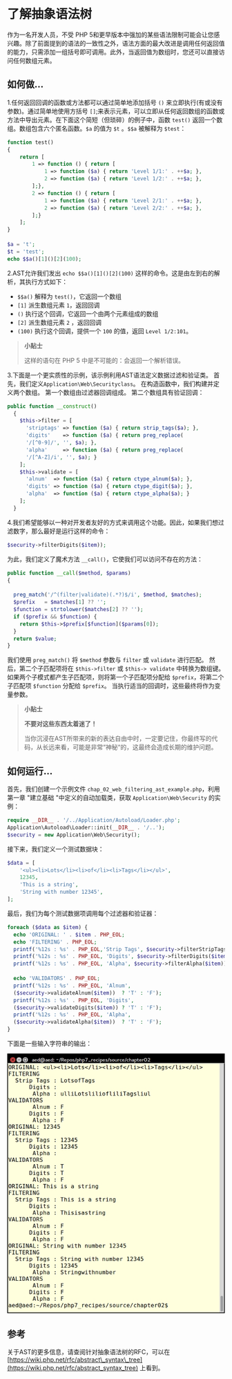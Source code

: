 # 了解抽象语法树

作为一名开发人员，不受 PHP 5和更早版本中强加的某些语法限制可能会让您感兴趣。除了前面提到的语法的一致性之外，语法方面的最大改进是调用任何返回值的能力，只需添加一组括号即可调用。此外，当返回值为数组时，您还可以直接访问任何数组元素。

## 如何做...

1.任何返回回调的函数或方法都可以通过简单地添加括号 `()` 来立即执行\(有或没有参数\)。通过简单地使用方括号 `[]`;来表示元素，可以立即从任何返回数组的函数或方法中导出元素。在下面这个简短（但琐碎）的例子中，函数 `test()` 返回一个数组。数组包含六个匿名函数。`$a` 的值为 `$t` 。`$$a` 被解释为 `$test`：

```php
function test()
{
    return [
        1 => function () { return [
            1 => function ($a) { return 'Level 1/1:' . ++$a; },
            2 => function ($a) { return 'Level 1/2:' . ++$a; },
        ];},
        2 => function () { return [
            1 => function ($a) { return 'Level 2/1:' . ++$a; },
            2 => function ($a) { return 'Level 2/2:' . ++$a; },
        ];}
    ];
}

$a = 't';
$t = 'test';
echo $$a()[1]()[2](100);
```

2.AST允许我们发出 `echo $$a()[1]()[2](100)` 这样的命令。这是由左到右的解析，其执行方式如下：

* `$$a()` 解释为 `test()`，它返回一个数组
* `[1]` 派生数组元素 `1`，返回回调
* `()` 执行这个回调，它返回一个由两个元素组成的数组
* `[2]` 派生数组元素 `2` ，返回回调
* `(100)` 执行这个回调，提供一个 `100` 的值，返回 `Level 1/2:101`。

> **小贴士**
>
> 这样的语句在 PHP 5 中是不可能的：会返回一个解析错误。

3.下面是一个更实质性的示例，该示例利用AST语法定义数据过滤和验证类。 首先，我们定义`Application\Web\Securityclass`。 在构造函数中，我们构建并定义两个数组。 第一个数组由过滤器回调组成。 第二个数组具有验证回调：

```php
public function __construct()
  {
    $this->filter = [
      'striptags' => function ($a) { return strip_tags($a); },
      'digits'    => function ($a) { return preg_replace(
      '/[^0-9]/', '', $a); },
      'alpha'     => function ($a) { return preg_replace(
      '/[^A-Z]/i', '', $a); }
    ];
    $this->validate = [
      'alnum'  => function ($a) { return ctype_alnum($a); },
      'digits' => function ($a) { return ctype_digit($a); },
      'alpha'  => function ($a) { return ctype_alpha($a); }
    ];
  }
```

4.我们希望能够以一种对开发者友好的方式来调用这个功能。因此，如果我们想过滤数字，那么最好是运行这样的命令：

```php
$security->filterDigits($item));
```

为此，我们定义了魔术方法 `__call()`，它使我们可以访问不存在的方法：

```php
public function __call($method, $params)
{

  preg_match('/^(filter|validate)(.*?)$/i', $method, $matches);
  $prefix   = $matches[1] ?? '';
  $function = strtolower($matches[2] ?? '');
  if ($prefix && $function) {
    return $this->$prefix[$function]($params[0]);
  }
  return $value;
}
```

我们使用 `preg_match()` 将 `$method` 参数与 `filter` 或 `validate` 进行匹配。 然后，第二个子匹配项将在 `$this->filter` 或 `$this-> validate` 中转换为数组键。 如果两个子模式都产生子匹配项，则将第一个子匹配项分配给 `$prefix`，将第二个子匹配项 `$function` 分配给 `$prefix`。 当执行适当的回调时，这些最终将作为变量参数。

> **小贴士**
>
> **不要对这些东西太着迷了！**
>
> 当你沉浸在AST所带来的新的表达自由中时，一定要记住，你最终写的代码，从长远来看，可能是非常“神秘“的，这最终会造成长期的维护问题。

## 如何运行...

首先，我们创建一个示例文件 `chap_02_web_filtering_ast_example.php`，利用第一章 "建立基础 "中定义的自动加载类，获取 `Application\Web\Security` 的实例：

```php
require __DIR__ . '/../Application/Autoload/Loader.php';
Application\Autoload\Loader::init(__DIR__ . '/..');
$security = new Application\Web\Security();
```

接下来，我们定义一个测试数据块：

```php
$data = [
    '<ul><li>Lots</li><li>of</li><li>Tags</li></ul>',
    12345,
    'This is a string',
    'String with number 12345',
];
```

最后，我们为每个测试数据项调用每个过滤器和验证器：

```php
foreach ($data as $item) {
  echo 'ORIGINAL: ' . $item . PHP_EOL;
  echo 'FILTERING' . PHP_EOL;
  printf('%12s : %s' . PHP_EOL,'Strip Tags', $security->filterStripTags($item));
  printf('%12s : %s' . PHP_EOL, 'Digits', $security->filterDigits($item));
  printf('%12s : %s' . PHP_EOL, 'Alpha', $security->filterAlpha($item));
    
  echo 'VALIDATORS' . PHP_EOL;
  printf('%12s : %s' . PHP_EOL, 'Alnum',  
  ($security->validateAlnum($item))  ? 'T' : 'F');
  printf('%12s : %s' . PHP_EOL, 'Digits', 
  ($security->validateDigits($item)) ? 'T' : 'F');
  printf('%12s : %s' . PHP_EOL, 'Alpha',  
  ($security->validateAlpha($item))  ? 'T' : 'F');
}
```

下面是一些输入字符串的输出：

![](../../.gitbook/assets/image%20%2823%29.png)

## 参考

关于AST的更多信息，请查阅针对抽象语法树的RFC，可以在[https://wiki.php.net/rfc/abstract\_syntax\_tree](https://wiki.php.net/rfc/abstract_syntax_tree) 上看到。

